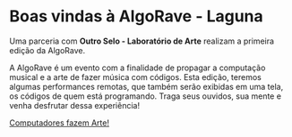 # Boas vindas à AlgoRave - Laguna
Uma parceria com **Outro Selo - Laboratório de Arte** realizam a primeira edição da AlgoRave.


A AlgoRave é um evento com a finalidade de propagar a computação musical e a arte de fazer música com códigos.
Esta edição, teremos algumas performances remotas, que também serão exibidas em uma tela, os códigos de quem está programando.
Traga seus ouvidos, sua mente e venha desfrutar dessa experiência!

[Computadores fazem Arte!](https://www.youtube.com/watch?v=AEjD_AqVHq0)
